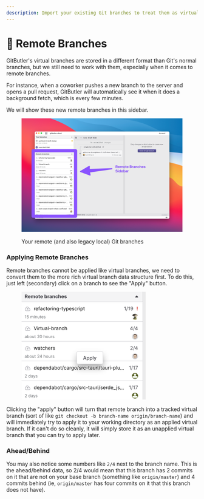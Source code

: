 ```yaml
---
description: Import your existing Git branches to treat them as virtual branches
---
```


# 🎋 Remote Branches

GitButler's virtual branches are stored in a different format than Git's normal branches, but we still need to work with them, especially when it comes to remote branches.

For instance, when a coworker pushes a new branch to the server and opens a pull request, GitButler will automatically see it when it does a background fetch, which is every few minutes.

We will show these new remote branches in this sidebar.

<figure><img src="../../.gitbook/assets/CleanShot 2023-08-02 at 13.43.32@2x.png" alt=""><figcaption><p>Your remote (and also legacy local) Git branches</p></figcaption></figure>

### Applying Remote Branches

Remote branches cannot be applied like virtual branches, we need to convert them to the more rich virtual branch data structure first. To do this, just left (secondary) click on a branch to see the "Apply" button.

&#x20;

<figure><img src="../../.gitbook/assets/CleanShot 2023-08-02 at 13.46.16@2x.png" alt="" width="327"><figcaption></figcaption></figure>

Clicking the "apply" button will turn that remote branch into a tracked virtual branch (sort of like `git checkout -b branch-name origin/branch-name`) and will immediately try to apply it to your working directory as an applied virtual branch. If it can't do so cleanly, it will simply store it as an unapplied virtual branch that you can try to apply later.

### Ahead/Behind

You may also notice some numbers like `2/4` next to the branch name. This is the ahead/behind data, so 2/4 would mean that this branch has 2 commits on it that are not on your base branch (something like `origin/master`) and 4 commits behind (ie, `origin/master` has four commits on it that this branch does not have).

